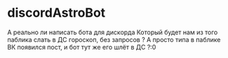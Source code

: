# discordAstroBot
А реально ли написать бота для дискорда Который будет нам из того паблика слать в ДС гороскоп, без запросов ? А просто типа в паблике ВК появился пост, и бот тут же его шлёт в ДС ?:0
